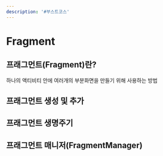 ```yaml
---
description: '#부스트코스'
---
```


# Fragment

## 프래그먼트\(Fragment\)란? 

하나의 액티비티 안에 여러개의 부분화면을 만들기 위해 사용하는 방법 





 







## 프래그먼트 생성 및 추가 

## 프래그먼트 생명주기 

## 프래그먼트 매니저\(FragmentManager\) 





